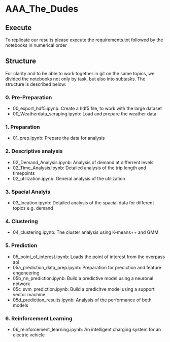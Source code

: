 # AAA_The_Dudes

## Execute

To replicate our results please execute the requirements.txt followed by the notebooks in numerical order

## Structure

For clarity and to be able to work together in git on the same topics, we divided the notebooks not only by task, but also into subtasks. The structure is described below:

### 0. Pre-Preparation

- 00_export_hdf5.ipynb: Create a hdf5 file, to work with the large dataset
- 00_Weatherdata_scraping.ipynb: Load and prepare the weather data

### 1. Preparation

- 01_prep.ipynb: Prepare the data for analysis

### 2. Descriptive analysis

- 02_Demand_Analysis.ipynb: Analysis of demand at differrent levels
- 02_Time_Analysis.ipynb: Detailed analysis of the trip length and timepoints
- 02_utilization.ipynb: General analysis of the utilization

### 3. Spacial Analyis

- 03_location.ipynb: Detailed analysis of the spacial data for different topics e.g. demand

### 4. Clustering

- 04_clustering.ipynb: The cluster analysis using K-means++ and GMM

### 5. Prediction

- 05_point_of_interest.ipynb: Loads the point of interest from the overpass api
- 05a_prediction_data_prep.ipynb: Preparation for prediction and feature engeneering
- 05b_nn_prediction.ipynb: Build a predictive model using a neuronal network
- 05c_svm_prediction.ipynb: Build a predicitve model using a support vector machine
- 05d_prediction_results.ipynb: Analysis of the performance of both models

### 6. Reinforcement Learning

- 06_reinforcement_learning.ipynb: An intelligent charging system for an electric vehicle